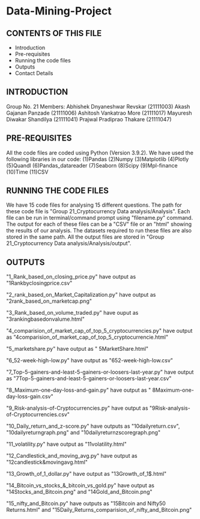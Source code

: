 # Data-Mining-Project

CONTENTS OF THIS FILE
-------------------------------------
 * Introduction
 * Pre-requisites
 * Running the code files
 * Outputs
 * Contact Details


INTRODUCTION
------------------------
Group No. 21
Members:
Abhishek Dnyaneshwar Revskar (21111003)
Akash Gajanan Panzade (21111006)
Ashitosh Vankatrao More (21111017)
Mayuresh Diwakar Shandilya (21111041)
Prajwal Pradiprao Thakare (21111047)

PRE-REQUISITES
------------------------
All the code files are coded using Python (Version 3.9.2). We have used the following libraries in our code:
(1)Pandas
(2)Numpy
(3)Matplotlib
(4)Plotly
(5)Quandl
(6)Pandas_datareader
(7)Seaborn
(8)Scipy
(9)Mpl-finance
(10)Time
(11)CSV

RUNNING THE CODE FILES
---------------------------------------
We have 15 code files for analysing 15 different questions. The path for these code file is "Group 21_Cryptocurrency Data analysis/Analysis".
Each file can be run in terminal/command prompt using "filename.py" command.
The output for each of these files can be a "CSV" file or an "html" showing the results of our analysis.
The datasets required to run these files are also stored in the same path.
All the output files are stored in "Group 21_Cryptocurrency Data analysis/Analysis/output".

OUTPUTS 
---------------
"1_Rank_based_on_closing_price.py" have output as "1Rankbyclosingprice.csv"

"2_rank_based_on_Market_Capitalization.py" have output as "2rank_based_on_marketcap.png"

"3_Rank_based_on_volume_traded.py" have ouput as "3rankingbasedonvalume.html"

"4_comparision_of_market_cap_of_top_5_cryptocurrencies.py" have output as "4comparision_of_market_cap_of_top_5_cryptocurrencie.html"

"5_marketshare.py" have output as " 5MarketShare.html"

"6_52-week-high-low.py" have output as "652-week-high-low.csv"

"7_Top-5-gainers-and-least-5-gainers-or-loosers-last-year.py" have output as "7Top-5-gainers-and-least-5-gainers-or-loosers-last-year.csv"

"8_Maximum-one-day-loss-and-gain.py" have output as " 8Maximum-one-day-loss-gain.csv"

"9_Risk-analysis-of-Cryptocurrencies.py" have output as "9Risk-analysis-of-Cryptocurrencies.csv"

"10_Daily_return_and_z-score.py" have outputs as "10dailyreturn.csv", "10dailyreturngraph.png" and "10dailyreturnzscoregraph.png"

"11_volatility.py" have output as "11volatility.html"

"12_Candlestick_and_moving_avg.py" have output as "12candlestick&movingavg.html"

"13_Growth_of_1_dollar.py"  have output as "13Growth_of_1$.html"

"14_Bitcoin_vs_stocks_&_bitcoin_vs_gold.py" have output as "14Stocks_and_Bitcoin.png" and "14Gold_and_Bitcoin.png"

"15_nifty_and_Bitcoin.py" have outputs as "15Bitcoin and Nifty50 Returns.html" and "15Daily_Returns_comparision_of_nifty_and_Bitcoin.png"

